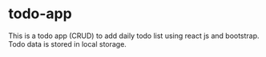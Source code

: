 # todo-app
This is a todo app (CRUD) to add daily todo list using react js and bootstrap. Todo data is stored in local storage.

